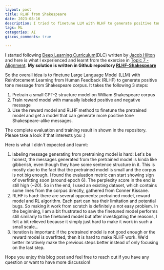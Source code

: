```yaml
---
layout: post
title: RLHF from Shakespeare
date: 2023-08-16
description: I tried to finetune LLM with RLHF to generate positive tone message from Shakespeare Corpus. Here is what I learnt.
tags: ML
categories: AI
giscus_comments: true

---
```


I started following [Deep Learning Curriculum](https://github.com/jacobhilton/deep_learning_curriculum/tree/master)(DLC) written by [Jacob Hilton](https://www.jacobh.co.uk/) and here is what I experienced and learnt from the exercise in [Topic 7 - Alignment](https://github.com/jacobhilton/deep_learning_curriculum/blob/master/7-Alignment.md). **My solution is written in Github repository [RLHF-Shakespeare](https://github.com/ZiyueWang25/RLHF-Shakespeare)**

So the overall idea is to finetune Large Language Model (LLM) with Reinforcement Learning from Human Feedback (RLHF) to generate positive tone message from Shakespeare corpus. It takes the following 3 steps:
1. Pretrain a small GPT-2 structure model on William Shakespeare corpus
2. Train reward model with manually labeled positive and negative message
3. Use the reward model and RLHF method to finetune the pretrained model and get a model that can generate more positive tone Shakespeare-alike messages.

The complete evaluation and training result in shown in the repository. Please take a look if that interests you :) 

Here is what I didn't expected and learnt:
1. labeling message generating from pretraining model is hard: Let's be honest, the messages generated from the pretrained model is kinda like gibberish, even though they have  some sentence structure in it. This is mostly due to the fact that the pretrained model is small and the corpus is not big enough. I found the evaluation metric can start showing sign of overfitting soon (around epoch 6). The perplexity score in the end is still high (~20).  So in the end, I used an existing dataset, which contains some lines from the corpus directly, gathered from Conner Kissane.
2. RLHF is hard: there are several opponents: pretrained model, reward model and RL algorithm. Each part can has their limitation and potential bugs. So making it work from scratch is definitely a not easy problem. In the beginning, I am a bit frustrated to saw the finetuned model performs still similarly to the finetuned model but after investigating the reasons, I felt a bit relieved because it simply just hard to make it work in such a small scale...
3. Iteration is important: if the pretrained model is not good enough or the reward model is overfitted, then it is hard to make RLHF work. We'd better iteratively make the previous steps better instead of only focusing on the last step.

Hope you enjoy this blog post and feel free to reach out if you have any question or want to have more discussion!